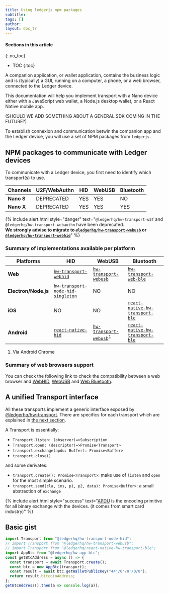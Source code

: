 ```yaml
---
title: Using ledgerjs npm packages
subtitle:
tags: []
author:
layout: doc_tr
---
```


#### Sections in this article
{:.no_toc}
* TOC
{:toc}


A companion application, or wallet application, contains the business logic and is (typically) a GUI, running on a computer, a phone, or a web browser, connected to the Ledger device.

This documentation will help you implement transport with a Nano device either with a JavaScript web wallet, a Node.js desktop wallet, or a React Native mobile app.

(SHOULD WE ADD SOMETHING ABOUT A GENERAL SDK COMING IN THE FUTURE?)

To establish connexion and communication betwin the companion app and the Ledger device, you will use a set of NPM packages from `ledgerjs`.


## NPM packages to communicate with Ledger devices

To communicate with a Ledger device, you first need to identify which transport(s) to use.

| Channels    | U2F/WebAuthn | HID | WebUSB | Bluetooth |
|-------------|--------------|-----|--------|-----------|
|<b>Nano S</b>| DEPRECATED   | YES | YES    | NO        |
|<b>Nano X</b>| DEPRECATED   | YES | YES    | YES       |

<!--  -->
{% include alert.html style="danger" text="<code>@ledgerhq/hw-transport-u2f</code> and <code>@ledgerhq/hw-transport-webauthn</code> have been deprecated.<br><b>We strongly advise to migrate to <code><a href='../webusb'>@ledgerhq/hw-transport-webusb</a></code> or <code><a href='../webhid'>@ledgerhq/hw-transport-webhid</a></code></b>" %}
<!--  -->

### Summary of implementations available per platform


|    Platforms          |                                            HID                                   |                                 WebUSB                                |                                  Bluetooth                                   |
|-----------------------|----------------------------------------------------------------------------------|-----------------------------------------------------------------------|------------------------------------------------------------------------------|
|<b>Web</b>             | <code><a href='../webhid'>hw-transport-webhid</a></code>                         | <code><a href='../webhid'>hw-transport-webusb</a> </code>             | <code><a href='../web-ble'>hw-transport-web-ble</a></code>                   |
|<b>Electron/Node.js</b>| <code><a href='../node-hid-singleton'>hw-transport-node-hid-singleton</a></code> | NO                                                                    | NO                                                                           |
|<b>iOS</b>             | NO                                                                               | NO                                                                    | <code><a href='../react-native-ble'>react-native-hw-transport-ble</a></code> |
|<b>Android</b>         | <code><a href='../react-native-hid'>react-native-hid</a></code>                  | <code><a href='../webusb'>hw-transport-webusb</a></code><sup>1</sup>  | <code><a href='../react-native-ble'>react-native-hw-transport-ble</a></code> |

1. Via Android Chrome

### Summary of web browsers support

You can check the following link to check the compatibility between a web browser and [WebHID](https://caniuse.com/webhid), [WebUSB](https://caniuse.com/webusb) and [Web Bluetooth](https://caniuse.com/web-bluetooth).

## A unified Transport interface

All these transports implement a generic interface exposed by
[@ledgerhq/hw-transport](https://github.com/LedgerHQ/ledgerjs/tree/master/packages/hw-transport).
There are specifics for each transport which are explained in [the next section](../webhid).

A Transport is essentially:

- `Transport.listen: (observer)=>Subscription`
- `Transport.open: (descriptor)=>Promise<Transport>`
- `transport.exchange(apdu: Buffer): Promise<Buffer>`
- `transport.close()`

and some derivates:

- `transport.create(): Promise<Transport>`: make use of `listen` and `open` for the most simple scenario.
- `transport.send(cla, ins, p1, p2, data): Promise<Buffer>`: a small abstraction of `exchange`

<!--  -->
{% include alert.html style="success" text="<a href='https://en.wikipedia.org/wiki/Smart_card_application_protocol_data_unit'>APDU</a> is the encoding primitive for all binary exchange with the devices. (it comes from smart card industry)" %}
<!--  -->

## Basic gist

```js
import Transport from "@ledgerhq/hw-transport-node-hid";
// import Transport from "@ledgerhq/hw-transport-webusb";
// import Transport from "@ledgerhq/react-native-hw-transport-ble";
import AppBtc from "@ledgerhq/hw-app-btc";
const getBtcAddress = async () => {
  const transport = await Transport.create();
  const btc = new AppBtc(transport);
  const result = await btc.getWalletPublicKey("44'/0'/0'/0/0");
  return result.bitcoinAddress;
};
getBtcAddress().then(a => console.log(a));
```
